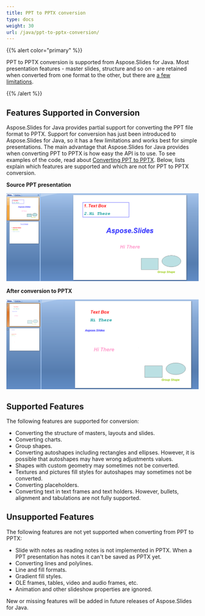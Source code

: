 ```yaml
---
title: PPT to PPTX conversion
type: docs
weight: 30
url: /java/ppt-to-pptx-conversion/
---
```


{{% alert color="primary" %}} 

PPT to PPTX conversion is supported from Aspose.Slides for Java. Most presentation features - master slides, structure and so on - are retained when converted from one format to the other, but there are [a few limitations](/slides/java/ppt-to-pptx-conversion/).

{{% /alert %}} 
## **Features Supported in Conversion**
Aspose.Slides for Java provides partial support for converting the PPT file format to PPTX. Support for conversion has just been introduced to Aspose.Slides for Java, so it has a few limitations and works best for simple presentations. The main advantage that Aspose.Slides for Java provides when converting PPT to PPTX is how easy the API is to use. To see examples of the code, read about [Converting PPT to PPTX](). Below, lists explain which features are supported and which are not for PPT to PPTX conversion.


**Source PPT presentation**

![todo:image_alt_text](ppt-to-pptx-conversion_1.png)




**After conversion to PPTX**

![todo:image_alt_text](ppt-to-pptx-conversion_2.png)



## **Supported Features**
The following features are supported for conversion:

- Converting the structure of masters, layouts and slides.
- Converting charts.
- Group shapes.
- Converting autoshapes including rectangles and ellipses. However, it is possible that autoshapes may have wrong adjustments values.
- Shapes with custom geometry may sometimes not be converted.
- Textures and pictures fill styles for autoshapes may sometimes not be converted.
- Converting placeholders.
- Converting text in text frames and text holders. However, bullets, alignment and tabulations are not fully supported.
## **Unsupported Features**
The following features are not yet supported when converting from PPT to PPTX:

- Slide with notes as reading notes is not implemented in PPTX. When a PPT presentation has notes it can't be saved as PPTX yet.
- Converting lines and polylines.
- Line and fill formats.
- Gradient fill styles.
- OLE frames, tables, video and audio frames, etc.
- Animation and other slideshow properties are ignored.

New or missing features will be added in future releases of Aspose.Slides for Java.
